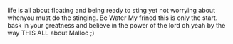  life is all about floating and being ready to sting yet not worrying about whenyou must do the stinging. Be Water My frined this is only the start. bask in your greatness and believe in the power of the lord oh yeah by the way THIS ALL about Malloc ;)
